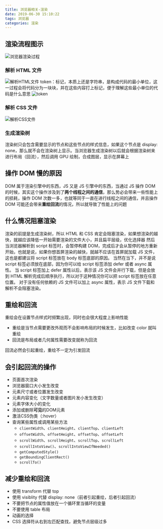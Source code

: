 ```yaml
---
title: 浏览器相关-渲染
date: 2019-06-30 15:10:22
tags: 浏览器
categories: 渲染
---
```


## 渲染流程图示

![浏览器渲染过程](https://mrrsblog.oss-cn-shanghai.aliyuncs.com/render-0.png)

### 解析 HTML 文件

![解析HTML文件](https://mrrsblog.oss-cn-shanghai.aliyuncs.com/render-1.png)
token：标记，本质上还是字符串，是构成代码的最小单位，这一过程会将代码分为一块块，并在这些内容打上标记，便于理解这些最小单位的代码是什么意思
![token](https://mrrsblog.oss-cn-shanghai.aliyuncs.com/render-2.png)

### 解析 CSS 文件

![解析CSS文件](https://mrrsblog.oss-cn-shanghai.aliyuncs.com/render-3.png)

### 生成渲染树

渲染树只会包含需要显示的节点和这些节点的样式信息，如果这个节点是 display: none，那么就不会在渲染树上显示。当浏览器生成渲染树以后就会根据渲染树来进行布局（回流），然后调用 GPU 绘制，合成图层，显示在屏幕上

## 操作 DOM 慢的原因

DOM 属于渲染引擎中的东西，JS 又是 JS 引擎中的东西，当通过 JS 操作 DOM 的时候，其实这个操作涉及到了**两个线程之间的通信**，那么势必会带来一些性能上的损耗，操作 DOM 次数一多，也就等同于一直在进行线程之间的通信，并且操作 DOM 可能还会带来**重绘回流**的情况，所以就导致了性能上的问题

## 什么情况阻塞渲染

渲染的前提是生成渲染树，所以 HTML 和 CSS 肯定会阻塞渲染，如果想渲染的越快，就越应该降低一开始需要渲染的文件大小，并且扁平层级，优化选择器
然后当浏览器解析到 script 标签时，会暂停构建 DOM，完成后才会从暂停的地方重新开始，也就是说，如果你想首屏渲染的越快，就越不应该在首屏就加载 JS 文件，这也是都建议将 script 标签放在 body 标签底部的原因。
当然在当下，并不是说 script 标签必须放在底部，因为你可以给 script 标签添加 defer 或者 async 属性。
当 script 标签加上 defer 属性以后，表示该 JS 文件会并行下载，但是会放到 HTML 解析完成后顺序执行，所以对于这种情况你可以把 script 标签放在任意位置。
对于没有任何依赖的 JS 文件可以加上 async 属性，表示 JS 文件下载和解析不会阻塞渲染。

## 重绘和回流

重绘会在设置节点样式时频繁出现，同时也会很大程度上影响性能

- 重绘是当节点需要更改外观而不会影响布局的时候发生，比如改变 color 就叫重绘
- 回流是布局或者几何属性需要改变就称为回流

回流必然会引起重绘，重绘不一定为引发回流

## 会引起回流的操作

- 页面首次渲染
- 浏览器窗口大小发生改变
- 元素尺寸或者位置发生改变
- 元素内容变化（文字数量或者图片发小发生改变）
- 元素字体大小的变化
- 添加或删除**可见**的DOM元素
- 激活CSS伪类（:hover）
- 查询某些属性或调用某些方法
  - `clientWidth`、`clientHeight`、`clientTop`、`clientLeft`
  - `offsetWidth`、`offsetHeight`、`offsetTop`、`offsetLeft`
  - `scrollWidth`、`scrollHeight`、`scrollTop`、`scrollLeft`
  - `scrollIntoView()`、`scrollIntoViewIfNeeded()`
  - `getComputedStyle()`
  - `getBoundingClientRect()`
  - `scrollTo()`

## 减少重绘和回流

- 使用 transform 代替 top
- 使用 visiblity 代替 display: none（前者引起重绘，后者引起回流）
- 不要把节点的属性值放在一个循环里当循环的变量
- 不要使用 table 布局
- 动画的选择
- CSS 选择符从右到左匹配查找，避免节点层级过多
